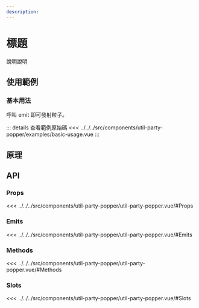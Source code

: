```yaml
---
description: 
---
```


<script setup>
import BasicUsage from '../../../src/components/util-party-popper/examples/basic-usage.vue'
</script>

# 標題

說明說明

## 使用範例

### 基本用法

呼叫 emit 即可發射粒子。

<basic-usage/>

::: details 查看範例原始碼
<<< ../../../src/components/util-party-popper/examples/basic-usage.vue
:::

## 原理

## API

### Props

<<< ../../../src/components/util-party-popper/util-party-popper.vue/#Props

### Emits

<<< ../../../src/components/util-party-popper/util-party-popper.vue/#Emits

### Methods

<<< ../../../src/components/util-party-popper/util-party-popper.vue/#Methods

### Slots

<<< ../../../src/components/util-party-popper/util-party-popper.vue/#Slots
